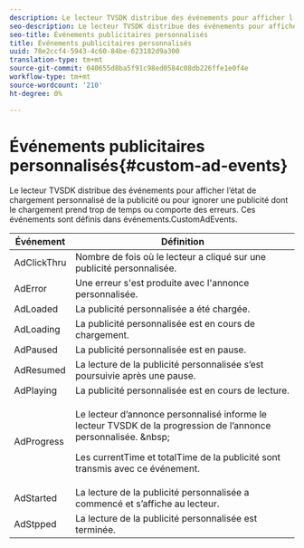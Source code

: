```yaml
---
description: Le lecteur TVSDK distribue des événements pour afficher l’état de chargement personnalisé de la publicité ou pour ignorer une publicité dont le chargement prend trop de temps ou comporte des erreurs. Ces événements sont définis dans événements.CustomAdEvents.
seo-description: Le lecteur TVSDK distribue des événements pour afficher l’état de chargement personnalisé de la publicité ou pour ignorer une publicité dont le chargement prend trop de temps ou comporte des erreurs. Ces événements sont définis dans événements.CustomAdEvents.
seo-title: Événements publicitaires personnalisés
title: Événements publicitaires personnalisés
uuid: 78e2ccf4-5943-4c60-84be-623182d9a300
translation-type: tm+mt
source-git-commit: 040655d8ba5f91c98ed0584c08db226ffe1e0f4e
workflow-type: tm+mt
source-wordcount: '210'
ht-degree: 0%

---
```



# Événements publicitaires personnalisés{#custom-ad-events}

Le lecteur TVSDK distribue des événements pour afficher l’état de chargement personnalisé de la publicité ou pour ignorer une publicité dont le chargement prend trop de temps ou comporte des erreurs. Ces événements sont définis dans événements.CustomAdEvents.

<table id="table_718700E0F0B042F882ED131F79E01D4E"> 
 <thead> 
  <tr> 
   <th colname="col1" class="entry"> Événement </th> 
   <th colname="col2" class="entry"> Définition </th> 
  </tr> 
 </thead>
 <tbody> 
  <tr> 
   <td colname="col1"> <span class="codeph"> AdClickThru  </span> </td> 
   <td colname="col2"> Nombre de fois où le lecteur a cliqué sur une publicité personnalisée. </td> 
  </tr> 
  <tr> 
   <td colname="col1"> <span class="codeph"> AdError  </span> </td> 
   <td colname="col2"> Une erreur s'est produite avec l'annonce personnalisée. </td> 
  </tr> 
  <tr> 
   <td colname="col1"> <span class="codeph"> AdLoaded  </span> </td> 
   <td colname="col2"> La publicité personnalisée a été chargée.  </td> 
  </tr> 
  <tr> 
   <td colname="col1"> <span class="codeph"> AdLoading  </span> </td> 
   <td colname="col2"> La publicité personnalisée est en cours de chargement. </td> 
  </tr> 
  <tr> 
   <td colname="col1"> <span class="codeph"> AdPaused  </span> </td> 
   <td colname="col2"> La publicité personnalisée est en pause. </td> 
  </tr> 
  <tr> 
   <td colname="col1"> <span class="codeph"> AdResumed  </span> </td> 
   <td colname="col2"> La lecture de la publicité personnalisée s’est poursuivie après une pause. </td> 
  </tr> 
  <tr> 
   <td colname="col1"> <span class="codeph"> AdPlaying  </span> </td> 
   <td colname="col2"> La publicité personnalisée est en cours de lecture. </td> 
  </tr> 
  <tr> 
   <td colname="col1"> <span class="codeph"> AdProgress  </span> </td> 
   <td colname="col2"> <p>Le lecteur d’annonce personnalisé informe le lecteur TVSDK de la progression de l’annonce personnalisée. &amp;nbsp; </p> <p>Les <span class="codeph"> currentTime </span> et <span class="codeph"> totalTime </span> de la publicité sont transmis avec ce événement. </p> </td> 
  </tr> 
  <tr> 
   <td colname="col1"> AdStarted </td> 
   <td colname="col2"> La lecture de la publicité personnalisée a commencé et s’affiche au lecteur.  </td> 
  </tr> 
  <tr> 
   <td colname="col1"> AdStpped </td> 
   <td colname="col2"> La lecture de la publicité personnalisée est terminée. </td> 
  </tr> 
 </tbody> 
</table>

<!--<a id="section_027774C2A47C453BA9DED61C6F8567C3"></a>-->

